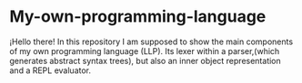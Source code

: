 # My-own-programming-language
¡Hello there! In this repository I am supposed to show the main components of my own programming language (LLP). Its lexer within a parser,(which generates abstract syntax trees), but also an inner object representation and a REPL evaluator.
